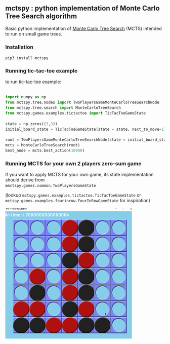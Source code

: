 ## mctspy : python implementation of Monte Carlo Tree Search algorithm

 
Basic python implementation of [Monte Carlo Tree Search](https://int8.io/monte-carlo-tree-search-beginners-guide) (MCTS) intended to run on small game trees. 
 

### Installation

```
pip3 install mctspy
``` 

### Running tic-tac-toe example 

to run tic-tac-toe example:

```python

import numpy as np
from mctspy.tree.nodes import TwoPlayersGameMonteCarloTreeSearchNode
from mctspy.tree.search import MonteCarloTreeSearch
from mctspy.games.examples.tictactoe import TicTacToeGameState

state = np.zeros((3,3))
initial_board_state = TicTacToeGameState(state = state, next_to_move=1)

root = TwoPlayersGameMonteCarloTreeSearchNode(state = initial_board_state)
mcts = MonteCarloTreeSearch(root)
best_node = mcts.best_action(10000)

```


### Running MCTS for your own 2 players zero-sum game 

If you want to apply MCTS for your own game, its state implementation should derive from  
`mmctspy.games.common.TwoPlayersGameState` 

(lookup `mctspy.games.examples.tictactoe.TicTacToeGameState` or `mctspy.games.examples.fourinrow.FourInRowGameState` for inspiration)

![Output sample](https://github.com/RonTang/monte-carlo-tree-search/blob/master/images/example.gif)
